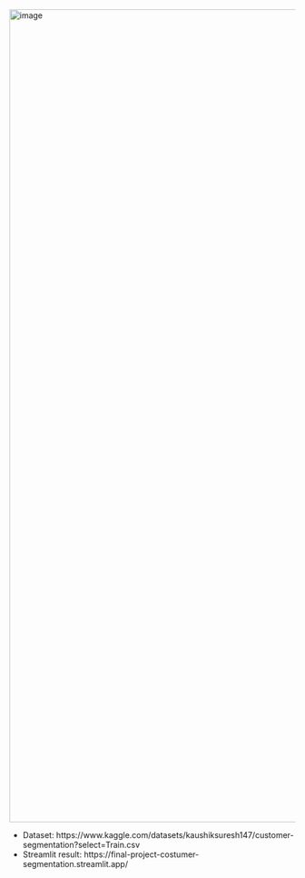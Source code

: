 <img width="1431" alt="image" src="https://github.com/user-attachments/assets/fe90c65a-5e12-4be4-8dce-7caa39f7e9a4">

<ul>
<li> Dataset: https://www.kaggle.com/datasets/kaushiksuresh147/customer-segmentation?select=Train.csv
<li> Streamlit result: https://final-project-costumer-segmentation.streamlit.app/
</ul>
